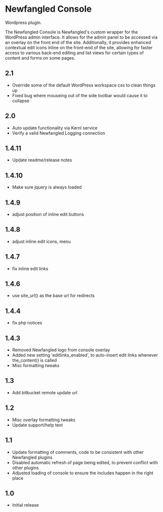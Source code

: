 # Newfangled Console #

Wordpress plugin.

The Newfangled Console is Newfangled's custom wrapper for the WordPress admin interface. It allows for the admin panel to be accessed via an overlay on the front end of the site. Additionally, it provides enhanced contextual edit icons inline on the front-end of the site, allowing for faster access to various back-end editing and list views for certain types of content and forms on some pages. 

## 2.1 ##

* Override some of the default WordPress workspace css to clean things up
* Fixed bug where mouseing out of the side toolbar would cause it to collapse

## 2.0 ##

* Auto update functionality via Kernl service
* Verify a valid Newfangled Logging connection 

## 1.4.11 ##

* Update readme/release notes

## 1.4.10 ##

* Make sure jquery is always loaded

## 1.4.9 ##

* adjust position of inline edit buttons

## 1.4.8 ##

* adjust inline edit icons, menu

## 1.4.7 ##

* fix inline edit links

## 1.4.6 ##

* use site_url() as the base url for redirects

## 1.4.4 ##

* fix php notices

## 1.4.3 ##

* Removed Newfangled logo from console overlay
* Added new setting 'editlinks_enabled', to auto-insert edit links whenever the_content() is called
* Misc formatting tweaks

## 1.3 ##

* Add bitbucket remote update url

## 1.2 ##

* Misc overlay formatting tweaks
* Update support/help text

## 1.1 ##

* Update formatting of comments, code to be consistent with other Newfangled plugins
* Disabled automatic refresh of page being edited, to prevent conflict with other plugins
* Adjusted loading of console to ensure the includes happen in the right place

## 1.0 ##

* Initial release